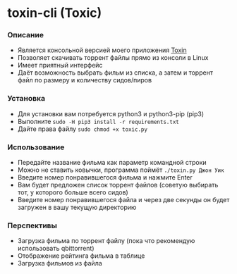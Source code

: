 # toxin-cli (Toxic)

### Описание

* Является консольной версией моего приложения [Toxin](https://github.com/Gornak40/toxin)
* Позволяет скачивать торрент файлы прямо из консоли в Linux
* Имеет приятный интерфейс
* Даёт возможность выбрать фильм из списка, а затем и торрент файл по размеру и количеству сидов/пиров

### Установка

* Для установки вам потребуется python3 и python3-pip (pip3)
* Выполните ```sudo -H pip3 install -r requirements.txt```
* Дайте права файлу ```sudo chmod +x toxic.py```

### Использование

* Передайте название фильма как параметр командной строки
* Можно не ставить ковычки, программа поймёт ```./toxin.py Джон Уик```
* Введите номер понравившегося фильма и нажмите Enter
* Вам будет предложен список торрент файлов (советую выбирать тот, у которого больше всего сидов)
* Введите номер понравившегося файла и через две секунды он будет загружен в вашу текущую директорию

### Перспективы

* Загрузка фильма по торрент файлу (пока что рекомендую использовать qbittorrent)
* Отображение рейтинга фильма в таблице
* Загрузка фильмов из файла
